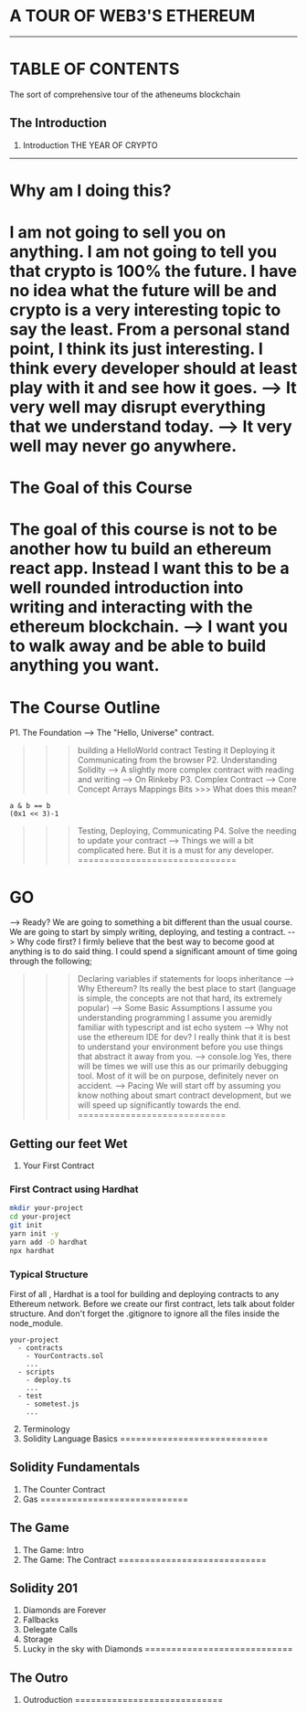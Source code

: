 # A TOUR OF WEB3'S ETHEREUM
-------------------------
# TABLE OF CONTENTS
The sort of comprehensive tour of the atheneums blockchain
## The Introduction
1. Introduction
THE YEAR OF CRYPTO
---------------------------------------
# Why am I doing this?
I am not going to sell you on anything. I am not going to tell you that crypto is 100% the future. I have no idea what the future will be and crypto is a very interesting topic to say the least. From a personal stand point, I think its just interesting. I think every developer should at least play with it and see how it goes.
--> It very well may disrupt everything that we understand today.
--> It very well may never go anywhere.
==============================

# The Goal of this Course
The goal of this course is not to be another how tu build an ethereum react app. Instead I want this to be a well rounded introduction into writing and interacting with the ethereum blockchain.
--> I want you to walk away and be able to build anything you want.
==============================

# The Course Outline
P1. The Foundation
--> The "Hello, Universe" contract.
  >>> building a HelloWorld contract
  >>> Testing it
  >>> Deploying it
  >>> Communicating from the browser
P2. Understanding Solidity
--> A slightly more complex contract with reading and writing
--> On Rinkeby
P3. Complex Contract
--> Core Concept
  >>> Arrays
  >>> Mappings
  >>> Bits
    >>> What does this mean? 
```sol
a & b == b
(0x1 << 3)-1
```
  >>> Testing, Deploying, Communicating
P4. Solve the needing to update your contract
--> Things we will a bit complicated here. But it is a must for any developer.
==============================

# GO
--> Ready?
We are going to something a bit different than the usual course. We are going to start by simply writing, deploying, and testing a contract.
--> Why code first?
I firmly believe that the best way to become good at anything is to do said thing. I could spend a significant amount of time going through the following;
  >>> Declaring variables
  >>> if statements
  >>> for loops
  >>> inheritance
--> Why Ethereum?
  >>> Its really the best place to start (language is simple, the concepts are not that hard, its extremely popular)
--> Some Basic Assumptions
  >>> I assume you understanding programming
  >>> I assume you aremidly familiar with typescript and ist echo system
--> Why not use the ethereum IDE for dev?
  >>> I really think that it is best to understand your environment before you use things that abstract it away from you.
--> console.log
  >>> Yes, there will be times we will use this as our primarily debugging tool. Most of it will be on purpose, definitely never on accident.
--> Pacing
  >>> We will start off by assuming you know nothing about smart contract development, but we will speed up significantly towards the end.
============================

## Getting our feet Wet
1. Your First Contract
### First Contract using Hardhat
```bash
mkdir your-project
cd your-project
git init
yarn init -y
yarn add -D hardhat
npx hardhat 
```
### Typical Structure
First of all , Hardhat is a tool for building and deploying contracts to any Ethereum network. Before we create our first contract, lets talk about folder structure. And don't forget the .gitignore to ignore all the files inside the node_module.
```
your-project
  - contracts
    - YourContracts.sol
    ...
  - scripts
    - deploy.ts
    ...
  - test
    - sometest.js
    ...
```
2. Terminology
3. Solidity Language Basics
============================

## Solidity Fundamentals
1. The Counter Contract
2. Gas
============================

## The Game
1. The Game: Intro
2. The Game: The Contract
============================

## Solidity 201
1. Diamonds are Forever
2. Fallbacks
3. Delegate Calls
4. Storage
5. Lucky in the sky with Diamonds
============================

## The Outro 
1. Outroduction
============================
